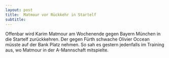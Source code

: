 ```yaml
---
layout: post
title:  Matmour vor Rückkehr in Startelf
subtitle:  
---
```


Offenbar wird Karim Matmour am Wochenende gegen Bayern München in die Startelf zurückkehren. Der gegen Fürth schwache Olivier Occean müsste auf der Bank Platz nehmen. So sah es gestern jedenfalls im Training aus, wo Matmour in der A-Mannschaft mitspielte.


